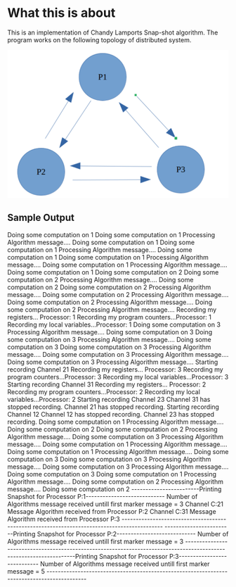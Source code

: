 <h1>What this is about </h1>

This is an implementation of Chandy Lamports Snap-shot algorithm.
The program works on the following topology of distributed system.

![alt text](https://github.com/svishrut93/Distributed-computing/blob/master/HM6%20Chandy%20Lamport%20-%20Snapshot/Topology.PNG)


<h2> Sample Output </h2>
Doing some computation on 1
Doing some computation on 1
Processing Algorithm message....
Doing some computation on 1
Doing some computation on 1
Processing Algorithm message....
Doing some computation on 1
Doing some computation on 1
Processing Algorithm message....
Doing some computation on 1
Processing Algorithm message....
Doing some computation on 1
Doing some computation on 2
Doing some computation on 2
Processing Algorithm message....
Doing some computation on 2
Doing some computation on 2
Processing Algorithm message....
Doing some computation on 2
Processing Algorithm message....
Doing some computation on 2
Processing Algorithm message....
Doing some computation on 2
Processing Algorithm message....
Recording my registers... Processor: 1
Recording my program counters...Processor: 1
Recording my local variables...Processor: 1
Doing some computation on 3
Processing Algorithm message....
Doing some computation on 3
Doing some computation on 3
Processing Algorithm message....
Doing some computation on 3
Doing some computation on 3
Processing Algorithm message....
Doing some computation on 3
Processing Algorithm message....
Doing some computation on 3
Processing Algorithm message....
Starting recording Channel 21
Recording my registers... Processor: 3
Recording my program counters...Processor: 3
Recording my local variables...Processor: 3
Starting recording Channel 31
Recording my registers... Processor: 2
Recording my program counters...Processor: 2
Recording my local variables...Processor: 2
Starting recording Channel 23
Channel 31 has stopped recording.
Channel 21 has stopped recording.
Starting recording Channel 12
Channel 12 has stopped recording.
Channel 23 has stopped recording.
Doing some computation on 1
Processing Algorithm message....
Doing some computation on 2
Doing some computation on 2
Processing Algorithm message....
Doing some computation on 3
Processing Algorithm message....
Doing some computation on 1
Processing Algorithm message....
Doing some computation on 1
Processing Algorithm message....
Doing some computation on 3
Doing some computation on 3
Processing Algorithm message....
Doing some computation on 3
Processing Algorithm message....
Doing some computation on 3
Doing some computation on 1
Processing Algorithm message....
Doing some computation on 2
Processing Algorithm message....
Doing some computation on 2
------------------------Printing Snapshot for Processor P:1----------------------------
Number of Algorithms message received untill first marker message = 3
Channel C:21
Message Algorithm received from Processor P:2
Channel C:31
Message Algorithm received from Processor P:3
--------------------------------------------------------------------------------------------
------------------------Printing Snapshot for Processor P:2----------------------------
Number of Algorithms message received untill first marker message = 3
--------------------------------------------------------------------------------------------
------------------------Printing Snapshot for Processor P:3----------------------------
Number of Algorithms message received untill first marker message = 5
--------------------------------------------------------------------------------------------
